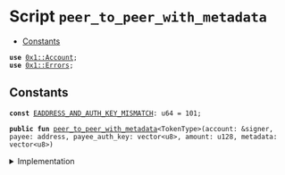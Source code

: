 
<a name="peer_to_peer_with_metadata"></a>

# Script `peer_to_peer_with_metadata`



-  [Constants](#@Constants_0)


<pre><code><b>use</b> <a href="../../modules/doc/Account.md#0x1_Account">0x1::Account</a>;
<b>use</b> <a href="../../modules/doc/Errors.md#0x1_Errors">0x1::Errors</a>;
</code></pre>



<a name="@Constants_0"></a>

## Constants


<a name="peer_to_peer_with_metadata_EADDRESS_AND_AUTH_KEY_MISMATCH"></a>



<pre><code><b>const</b> <a href="peer_to_peer_with_metadata.md#peer_to_peer_with_metadata_EADDRESS_AND_AUTH_KEY_MISMATCH">EADDRESS_AND_AUTH_KEY_MISMATCH</a>: u64 = 101;
</code></pre>




<pre><code><b>public</b> <b>fun</b> <a href="peer_to_peer_with_metadata.md#peer_to_peer_with_metadata">peer_to_peer_with_metadata</a>&lt;TokenType&gt;(account: &signer, payee: address, payee_auth_key: vector&lt;u8&gt;, amount: u128, metadata: vector&lt;u8&gt;)
</code></pre>



<details>
<summary>Implementation</summary>


<pre><code><b>fun</b> <a href="peer_to_peer_with_metadata.md#peer_to_peer_with_metadata">peer_to_peer_with_metadata</a>&lt;TokenType&gt;(
    account: &signer,
    payee: address,
    payee_auth_key: vector&lt;u8&gt;,
    amount: u128,
    metadata: vector&lt;u8&gt;,
) {
    <b>if</b> (!<a href="../../modules/doc/Account.md#0x1_Account_exists_at">Account::exists_at</a>(payee)) {
        <b>let</b> created_address = <a href="../../modules/doc/Account.md#0x1_Account_create_account">Account::create_account</a>&lt;TokenType&gt;(payee_auth_key);
        <b>assert</b>(payee == created_address, <a href="../../modules/doc/Errors.md#0x1_Errors_invalid_argument">Errors::invalid_argument</a>(<a href="peer_to_peer_with_metadata.md#peer_to_peer_with_metadata_EADDRESS_AND_AUTH_KEY_MISMATCH">EADDRESS_AND_AUTH_KEY_MISMATCH</a>));
    };
    <a href="../../modules/doc/Account.md#0x1_Account_pay_from_with_metadata">Account::pay_from_with_metadata</a>&lt;TokenType&gt;(account,payee, amount, metadata)
}
</code></pre>



</details>
